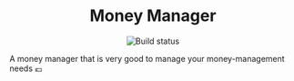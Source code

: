 <h1 align="center">Money Manager</h1>
<p align="center">
	<img src="https://travis-ci.org/picofish/money-manager.svg?branch=master" alt="Build status">
</p>
A money manager that is very good to manage your money-management needs 💶
